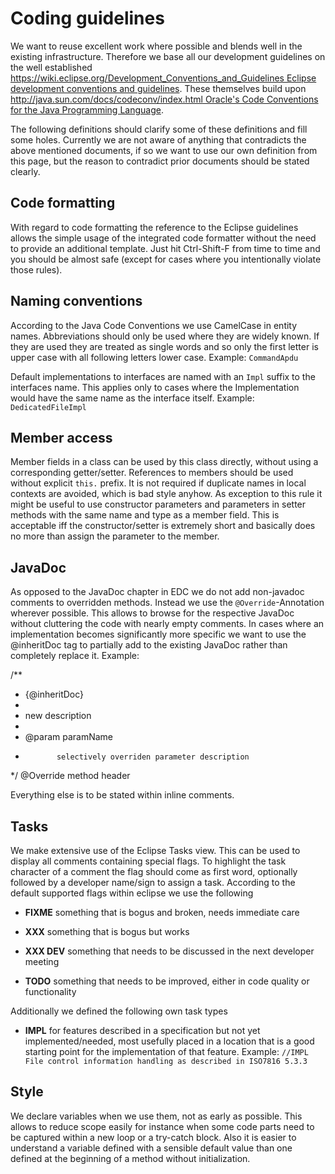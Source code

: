 Coding guidelines
=================
We want to reuse excellent work where possible and blends well in the existing infrastructure. Therefore we base all our development guidelines on the well established [https://wiki.eclipse.org/Development_Conventions_and_Guidelines Eclipse development conventions and guidelines](EDC). These themselves build upon [http://java.sun.com/docs/codeconv/index.html Oracle's Code Conventions for the Java Programming Language](JCC). 

The following definitions should clarify some of these definitions and fill some holes. Currently we are not aware of anything that contradicts the above mentioned documents, if so we want to use our own definition from this page, but the reason to contradict prior documents should be stated clearly.

Code formatting
---------------
With regard to code formatting the reference to the Eclipse guidelines allows the simple usage of the integrated code formatter without the need to provide an additional template. Just hit Ctrl-Shift-F from time to time and you should be almost safe (except for cases where you intentionally violate those rules).

Naming conventions
------------------
According to the Java Code Conventions we use CamelCase in entity names. Abbreviations should only be used where they are widely known. If they are used they are treated as single words and so only the first letter is upper case with all following letters lower case. Example: `CommandApdu`

Default implementations to interfaces are named with an `Impl` suffix to the interfaces name. This applies only to cases where the Implementation would have the same name as the interface itself. Example: `DedicatedFileImpl`

Member access
-------------
Member fields in a class can be used by this class directly, without using a corresponding getter/setter.
References to members should be used without explicit `this.` prefix. It is not required if duplicate names in local contexts are avoided, which is bad style anyhow. As exception to this rule it might be useful to use constructor parameters and parameters in setter methods with the same name and type as a member field. This is acceptable iff the constructor/setter is extremely short and basically does no more than assign the parameter to the member.

JavaDoc
-------
As opposed to the JavaDoc chapter in EDC we do not add non-javadoc comments to overridden methods. Instead we use the `@Override`-Annotation wherever possible. This allows to browse for the respective JavaDoc without cluttering the code with nearly empty comments. In cases where an implementation becomes significantly more specific we want to use the @inheritDoc tag to partially add to the existing JavaDoc rather than completely replace it. Example:

/**
  * {@inheritDoc}
  * 
  * new description
  * 
  * @param paramName
  *            selectively overriden parameter description
  */
 @Override
 method header

Everything else is to be stated within inline comments.

Tasks
-----
We make extensive use of the Eclipse Tasks view. This can be used to display all comments containing special flags. To highlight the task character of a comment the flag should come as first word, optionally followed by a developer name/sign to assign a task.
According to the default supported flags within eclipse we use the following

+ **FIXME** something that is bogus and broken, needs immediate care

+ **XXX** something that is bogus but works

+ **XXX DEV** something that needs to be discussed in the next developer meeting

+ **TODO** something that needs to be improved, either in code quality or functionality

Additionally we defined the following own task types
+ **IMPL** for features described in a specification but not yet implemented/needed, 
      most usefully placed in a location that is a good starting point for the implementation of that feature.
      Example: `//IMPL File control information handling as described in ISO7816 5.3.3`

Style
-----
We declare variables when we use them, not as early as possible. This allows to reduce scope easily for instance when some code parts need to be captured within a new loop or a try-catch block. Also it is easier to understand a variable defined with a sensible default value than one defined at the beginning of a method without initialization.


